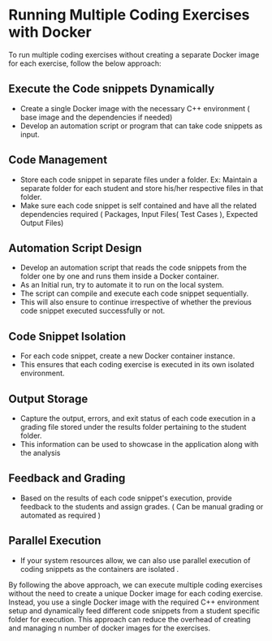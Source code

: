 # Running Multiple Coding Exercises with Docker

To run multiple coding exercises without creating a separate Docker image for each exercise, follow the below approach:

## Execute the Code snippets Dynamically

- Create a single Docker image with the necessary C++ environment ( base image and the dependencies if needed)
- Develop an automation script or program that can take code snippets as input.

## Code Management

- Store each code snippet in separate files under a folder. Ex: Maintain a separate folder for each student and store his/her respective files in that folder.
- Make sure each code snippet is self contained and have all the related dependencies required ( Packages, Input Files( Test Cases ), Expected Output Files)

## Automation Script Design 

- Develop an automation script that reads the code snippets from the folder one by one and runs them inside a Docker container. 
- As an Initial run, try to automate it to run on the local system.
- The script can compile and execute each code snippet sequentially.
- This will also ensure to continue irrespective of whether the previous code snippet executed successfully or not.

## Code Snippet Isolation
- For each code snippet, create a new Docker container instance.
- This ensures that each coding exercise is executed in its own isolated environment.

## Output Storage

- Capture the output, errors, and exit status of each code execution in a grading file stored under the results folder pertaining to the student folder.
- This information can be used to showcase in the application along with the analysis

## Feedback and Grading

- Based on the results of each code snippet's execution, provide feedback to the students and assign grades. ( Can be manual grading or automated as required )

## Parallel Execution 

- If your system resources allow, we can also use parallel execution of coding snippets as the containers are isolated .

By following the above approach, we can execute multiple coding exercises without the need to create a unique Docker image for each coding exercise. Instead, you use a single Docker image with the required C++ environment setup and dynamically feed different code snippets from a student specific folder for execution. This approach can reduce the overhead of creating and managing n number of docker images for the exercises.